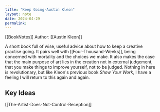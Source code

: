 ```yaml
---
title: "Keep Going-Austin Kleon"
layout: note
date: 2024-04-29
permalink:
---
```


[[BookNotes]] Author: [[Austin Kleon]]

A short book full of wise, useful advice about how to keep a creative practise going. It pairs well with [[Four-Thousand-Weeks]], being concerned with mortality and the choices we make. It also makes the case that the main purpose of art lies in the creation not in external judgement, that you make things to improve yourself, not to be judged. Nothing in here is revolutionary, but like Kleon's previous book *Show Your Work*, I have a feeling I will return to this again and again.

## Key Ideas

[[The-Artist-Does-Not-Control-Reception]]
